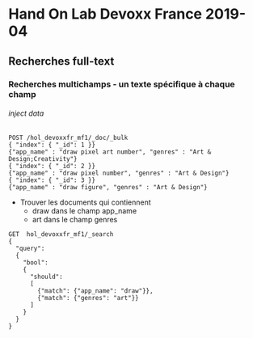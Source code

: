 # Hand On Lab Devoxx France 2019-04
## Recherches full-text
### Recherches multichamps - un texte spécifique à chaque champ


###### inject data
```shell
POST /hol_devoxxfr_mf1/_doc/_bulk
{ "index": { "_id": 1 }}
{"app_name" : "draw pixel art number", "genres" : "Art & Design;Creativity"}
{ "index": { "_id": 2 }}
{"app_name" : "draw pixel number", "genres" : "Art & Design"}
{ "index": { "_id": 3 }}
{"app_name" : "draw figure", "genres" : "Art & Design"}
```

* Trouver les documents qui contiennent
    * draw dans le champ app_name
    * art dans le champ genres

```shell      
GET  hol_devoxxfr_mf1/_search
{
  "query": 
  {
    "bool": 
    {
      "should": 
      [
        {"match": {"app_name": "draw"}},
        {"match": {"genres": "art"}}
      ]  
    }
  }
}
```
